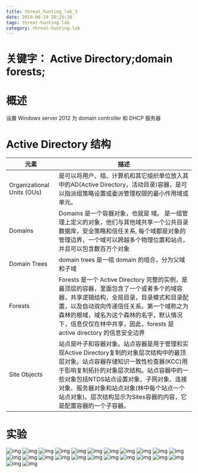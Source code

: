 ```yaml
---
title: threat_hunting_lab_3
date: 2019-06-19 20:25:26
tags: threat-hunting-lab
category: threat-hunting-lab
---
```

# 关键字： Active Directory;domain forests;
# 概述
设置 Windows server 2012 为 domain controller 和 DHCP 服务器

# Active Directory 结构
|元素|描述|
| ----|----|
| Organizational Units (OUs)| 是可以将用户、组、计算机和其它组织单位放入其中的AD(Active Directory，活动目录)容器，是可以指派组策略设置或委派管理权限的最小作用域或单元。
| Domains | Domains 是一个容器对象，也就是 域。 是一组管理上定义的对象，他们与其他域共享一个公共目录数据库，安全策略和信任关系, 每个域都是对象的管理边界，一个域可以跨越多个物理位置和站点，并且可以包含数百万个对象
| Domain Trees | domain trees 是一组 domain 的组合，分为父域和子域
| Forests | Forests 是一个 Active Directory 完整的实例，是最顶层的容器，里面包含了一个或者多个的域容器，共享逻辑结构，全局目录，目录模式和目录配置，以及自动双向传递信任关系。第一个域称之为森林的根域，域名为这个森林的名字，默认情况下，信息仅仅在林中共享，因此，forests 是active directory 的信息安全边界
| Site Objects | 站点是叶子和容器对象。站点容器是用于管理和实现Active Directory复制的对象层次结构中的最顶层对象。站点容器存储知识一致性检查器(KCC)用于影响复制拓扑的对象层次结构。站点容器中的一些对象包括NTDS站点设置对象、子网对象、连接对象、服务器对象和站点对象(林中每个站点一个站点对象)。层次结构显示为Sites容器的内容，它是配置容器的一个子容器。 


# 实验
![img](/postimg/lab3-1.jpg)
![img](/postimg/lab3-2.jpg)
![img](/postimg/lab3-3.jpg)
![img](/postimg/lab3-4.jpg)
![img](/postimg/lab3-5.jpg)
![img](/postimg/lab3-6.jpg)
![img](/postimg/lab3-7.jpg)
![img](/postimg/lab3-8.jpg)
![img](/postimg/lab3-9.jpg)
![img](/postimg/lab3-11.jpg)
![img](/postimg/lab3-12.jpg)
![img](/postimg/lab3-13.jpg)
![img](/postimg/lab3-14.jpg)
![img](/postimg/lab3-15.jpg)
![img](/postimg/lab3-16.jpg)
![img](/postimg/lab3-17.jpg)
![img](/postimg/lab3-18.jpg)
![img](/postimg/lab3-19.jpg)
![img](/postimg/lab3-20.jpg)
![img](/postimg/lab3-21.jpg)
![img](/postimg/lab3-22.jpg)
![img](/postimg/lab3-23.jpg)
![img](/postimg/lab3-24.jpg)
![img](/postimg/lab3-25.jpg)
